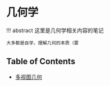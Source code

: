 # 几何学

!!! abstract
    这里是几何学相关内容的笔记

    大多都是自学，理解几何的本质（雾

## Table of Contents

- [多视图几何](mvg/index.md)